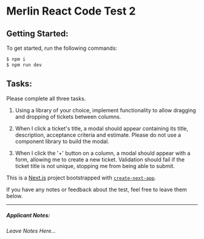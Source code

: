 # Merlin React Code Test 2

## Getting Started:

To get started, run the following commands:

```bash
$ npm i
$ npm run dev
```

## Tasks:

Please complete all three tasks.

1. Using a library of your choice, implement functionality to allow dragging and dropping of tickets between columns.

2. When I click a ticket's title, a modal should appear containing its title, description, acceptance criteria and estimate. Please do not use a component library to build the modal.

3. When I click the '+' button on a column, a modal should appear with a form, allowing me to create a new ticket. Validation should fail if the ticket title is not unique, stopping me from being able to submit.

This is a [Next.js](https://nextjs.org/) project bootstrapped with [`create-next-app`](https://github.com/vercel/next.js/tree/canary/packages/create-next-app).

If you have any notes or feedback about the test, feel free to leave them below.

---

##### Applicant Notes:

_Leave Notes Here..._
